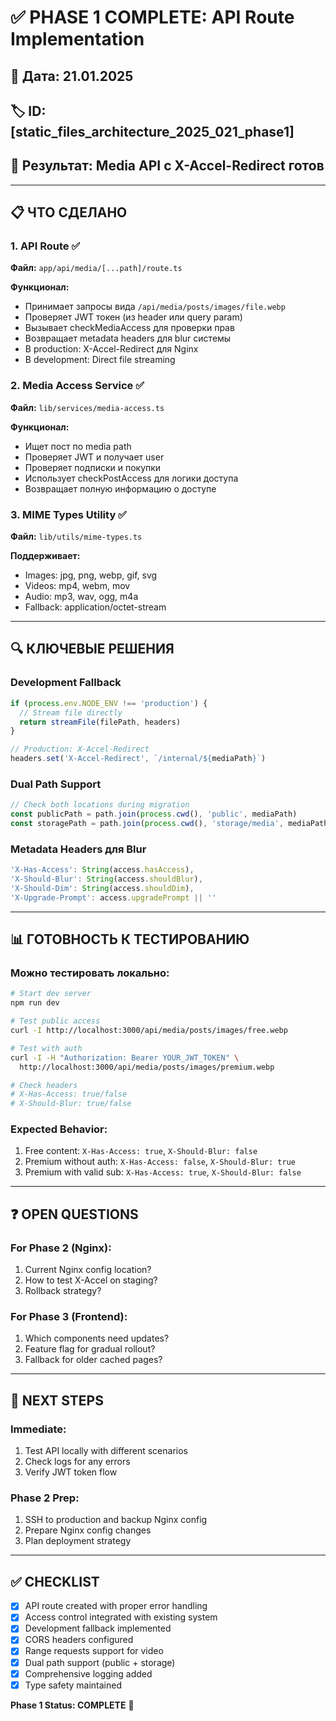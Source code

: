 # ✅ PHASE 1 COMPLETE: API Route Implementation

## 📅 Дата: 21.01.2025
## 🏷️ ID: [static_files_architecture_2025_021_phase1]
## 🎯 Результат: **Media API с X-Accel-Redirect готов**

---

## 📋 **ЧТО СДЕЛАНО**

### **1. API Route** ✅
**Файл:** `app/api/media/[...path]/route.ts`

**Функционал:**
- Принимает запросы вида `/api/media/posts/images/file.webp`
- Проверяет JWT токен (из header или query param)
- Вызывает checkMediaAccess для проверки прав
- Возвращает metadata headers для blur системы
- В production: X-Accel-Redirect для Nginx
- В development: Direct file streaming

### **2. Media Access Service** ✅
**Файл:** `lib/services/media-access.ts`

**Функционал:**
- Ищет пост по media path
- Проверяет JWT и получает user
- Проверяет подписки и покупки
- Использует checkPostAccess для логики доступа
- Возвращает полную информацию о доступе

### **3. MIME Types Utility** ✅
**Файл:** `lib/utils/mime-types.ts`

**Поддерживает:**
- Images: jpg, png, webp, gif, svg
- Videos: mp4, webm, mov
- Audio: mp3, wav, ogg, m4a
- Fallback: application/octet-stream

---

## 🔍 **КЛЮЧЕВЫЕ РЕШЕНИЯ**

### **Development Fallback**
```typescript
if (process.env.NODE_ENV !== 'production') {
  // Stream file directly
  return streamFile(filePath, headers)
}

// Production: X-Accel-Redirect
headers.set('X-Accel-Redirect', `/internal/${mediaPath}`)
```

### **Dual Path Support**
```typescript
// Check both locations during migration
const publicPath = path.join(process.cwd(), 'public', mediaPath)
const storagePath = path.join(process.cwd(), 'storage/media', mediaPath)
```

### **Metadata Headers для Blur**
```typescript
'X-Has-Access': String(access.hasAccess),
'X-Should-Blur': String(access.shouldBlur),
'X-Should-Dim': String(access.shouldDim),
'X-Upgrade-Prompt': access.upgradePrompt || ''
```

---

## 📊 **ГОТОВНОСТЬ К ТЕСТИРОВАНИЮ**

### **Можно тестировать локально:**
```bash
# Start dev server
npm run dev

# Test public access
curl -I http://localhost:3000/api/media/posts/images/free.webp

# Test with auth
curl -I -H "Authorization: Bearer YOUR_JWT_TOKEN" \
  http://localhost:3000/api/media/posts/images/premium.webp

# Check headers
# X-Has-Access: true/false
# X-Should-Blur: true/false
```

### **Expected Behavior:**
1. Free content: `X-Has-Access: true`, `X-Should-Blur: false`
2. Premium without auth: `X-Has-Access: false`, `X-Should-Blur: true`
3. Premium with valid sub: `X-Has-Access: true`, `X-Should-Blur: false`

---

## ❓ **OPEN QUESTIONS**

### **For Phase 2 (Nginx):**
1. Current Nginx config location?
2. How to test X-Accel on staging?
3. Rollback strategy?

### **For Phase 3 (Frontend):**
1. Which components need updates?
2. Feature flag for gradual rollout?
3. Fallback for older cached pages?

---

## 🚀 **NEXT STEPS**

### **Immediate:**
1. Test API locally with different scenarios
2. Check logs for any errors
3. Verify JWT token flow

### **Phase 2 Prep:**
1. SSH to production and backup Nginx config
2. Prepare Nginx config changes
3. Plan deployment strategy

---

## ✅ **CHECKLIST**

- [x] API route created with proper error handling
- [x] Access control integrated with existing system
- [x] Development fallback implemented
- [x] CORS headers configured
- [x] Range requests support for video
- [x] Dual path support (public + storage)
- [x] Comprehensive logging added
- [x] Type safety maintained

**Phase 1 Status: COMPLETE** 🎉 